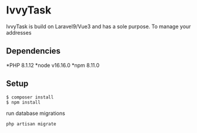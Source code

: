 # IvvyTask

IvvyTask is build on Laravel9/Vue3 and has a sole purpose. To manage your addresses

## Dependencies

*PHP 8.1.12
*node v16.16.0
*npm 8.11.0


## Setup

```
$ composer install
$ npm install
```

run database migrations
```
php artisan migrate
```